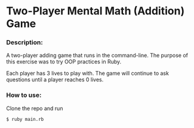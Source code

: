# Two-Player Mental Math (Addition) Game

### Description:

A two-player adding game that runs in the command-line. The purpose of this exercise was to try OOP practices in Ruby.

Each player has 3 lives to play with. The game will continue to ask questions until a player reaches 0 lives.

### How to use:

Clone the repo and run

```bash
$ ruby main.rb
```
